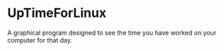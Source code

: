 # UpTimeForLinux
A graphical program designed to see the time you have worked on your computer for that day.
